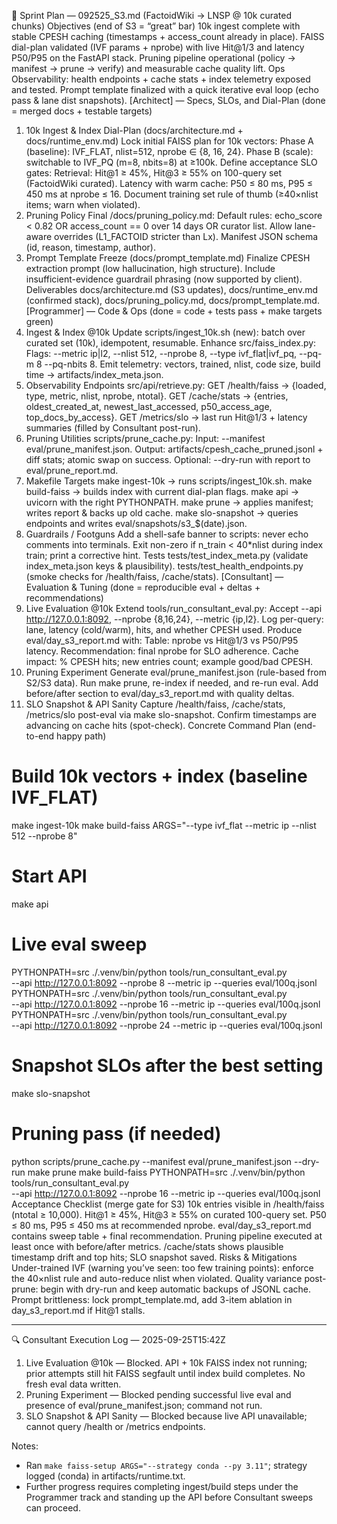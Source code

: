🚀 Sprint Plan — 092525_S3.md (FactoidWiki → LNSP @ 10k curated chunks)
Objectives (end of S3 = “great” bar)
10k ingest complete with stable CPESH caching (timestamps + access_count already in place).
FAISS dial-plan validated (IVF params + nprobe) with live Hit@1/3 and latency P50/P95 on the FastAPI stack.
Pruning pipeline operational (policy → manifest → prune → verify) and measurable cache quality lift.
Ops Observability: health endpoints + cache stats + index telemetry exposed and tested.
Prompt template finalized with a quick iterative eval loop (echo pass & lane dist snapshots).
[Architect] — Specs, SLOs, and Dial-Plan (done = merged docs + testable targets)
1) 10k Ingest & Index Dial-Plan (docs/architecture.md + docs/runtime_env.md)
Lock initial FAISS plan for 10k vectors:
Phase A (baseline): IVF_FLAT, nlist=512, nprobe ∈ {8, 16, 24}.
Phase B (scale): switchable to IVF_PQ (m=8, nbits=8) at ≥100k.
Define acceptance SLO gates:
Retrieval: Hit@1 ≥ 45%, Hit@3 ≥ 55% on 100-query set (FactoidWiki curated).
Latency with warm cache: P50 ≤ 80 ms, P95 ≤ 450 ms at nprobe ≤ 16.
Document training set rule of thumb (≥40×nlist items; warn when violated).
2) Pruning Policy Final
/docs/pruning_policy.md:
Default rules: echo_score < 0.82 OR access_count == 0 over 14 days OR curator list.
Allow lane-aware overrides (L1_FACTOID stricter than Lx).
Manifest JSON schema (id, reason, timestamp, author).
3) Prompt Template Freeze (docs/prompt_template.md)
Finalize CPESH extraction prompt (low hallucination, high structure).
Include insufficient-evidence guardrail phrasing (now supported by client).
Deliverables
docs/architecture.md (S3 updates), docs/runtime_env.md (confirmed stack),
docs/pruning_policy.md, docs/prompt_template.md.
[Programmer] — Code & Ops (done = code + tests pass + make targets green)
1) Ingest & Index @10k
Update scripts/ingest_10k.sh (new): batch over curated set (10k), idempotent, resumable.
Enhance src/faiss_index.py:
Flags: --metric ip|l2, --nlist 512, --nprobe 8, --type ivf_flat|ivf_pq, --pq-m 8 --pq-nbits 8.
Emit telemetry: vectors, trained, nlist, code size, build time → artifacts/index_meta.json.
2) Observability Endpoints
src/api/retrieve.py:
GET /health/faiss → {loaded, type, metric, nlist, nprobe, ntotal}.
GET /cache/stats → {entries, oldest_created_at, newest_last_accessed, p50_access_age, top_docs_by_access}.
GET /metrics/slo → last run Hit@1/3 + latency summaries (filled by Consultant post-run).
3) Pruning Utilities
scripts/prune_cache.py:
Input: --manifest eval/prune_manifest.json.
Output: artifacts/cpesh_cache_pruned.jsonl + diff stats; atomic swap on success.
Optional: --dry-run with report to eval/prune_report.md.
4) Makefile Targets
make ingest-10k → runs scripts/ingest_10k.sh.
make build-faiss → builds index with current dial-plan flags.
make api → uvicorn with the right PYTHONPATH.
make prune → applies manifest; writes report & backs up old cache.
make slo-snapshot → queries endpoints and writes eval/snapshots/s3_$(date).json.
5) Guardrails / Footguns
Add a shell-safe banner to scripts: never echo comments into terminals.
Exit non-zero if n_train < 40*nlist during index train; print a corrective hint.
Tests
tests/test_index_meta.py (validate index_meta.json keys & plausibility).
tests/test_health_endpoints.py (smoke checks for /health/faiss, /cache/stats).
[Consultant] — Evaluation & Tuning (done = reproducible eval + deltas + recommendations)
1) Live Evaluation @10k
Extend tools/run_consultant_eval.py:
Accept --api http://127.0.0.1:8092, --nprobe {8,16,24}, --metric {ip,l2}.
Log per-query: lane, latency (cold/warm), hits, and whether CPESH used.
Produce eval/day_s3_report.md with:
Table: nprobe vs Hit@1/3 vs P50/P95 latency.
Recommendation: final nprobe for SLO adherence.
Cache impact: % CPESH hits; new entries count; example good/bad CPESH.
2) Pruning Experiment
Generate eval/prune_manifest.json (rule-based from S2/S3 data).
Run make prune, re-index if needed, and re-run eval.
Add before/after section to eval/day_s3_report.md with quality deltas.
3) SLO Snapshot & API Sanity
Capture /health/faiss, /cache/stats, /metrics/slo post-eval via make slo-snapshot.
Confirm timestamps are advancing on cache hits (spot-check).
Concrete Command Plan (end-to-end happy path)
# Build 10k vectors + index (baseline IVF_FLAT)
make ingest-10k
make build-faiss ARGS="--type ivf_flat --metric ip --nlist 512 --nprobe 8"

# Start API
make api

# Live eval sweep
PYTHONPATH=src ./.venv/bin/python tools/run_consultant_eval.py \
  --api http://127.0.0.1:8092 --nprobe 8 --metric ip --queries eval/100q.jsonl
PYTHONPATH=src ./.venv/bin/python tools/run_consultant_eval.py \
  --api http://127.0.0.1:8092 --nprobe 16 --metric ip --queries eval/100q.jsonl
PYTHONPATH=src ./.venv/bin/python tools/run_consultant_eval.py \
  --api http://127.0.0.1:8092 --nprobe 24 --metric ip --queries eval/100q.jsonl

# Snapshot SLOs after the best setting
make slo-snapshot

# Pruning pass (if needed)
python scripts/prune_cache.py --manifest eval/prune_manifest.json --dry-run
make prune
make build-faiss
PYTHONPATH=src ./.venv/bin/python tools/run_consultant_eval.py \
  --api http://127.0.0.1:8092 --nprobe 16 --metric ip --queries eval/100q.jsonl
Acceptance Checklist (merge gate for S3)
 10k entries visible in /health/faiss (ntotal ≥ 10,000).
 Hit@1 ≥ 45%, Hit@3 ≥ 55% on curated 100-query set.
 P50 ≤ 80 ms, P95 ≤ 450 ms at recommended nprobe.
 eval/day_s3_report.md contains sweep table + final recommendation.
 Pruning pipeline executed at least once with before/after metrics.
 /cache/stats shows plausible timestamp drift and top hits; SLO snapshot saved.
Risks & Mitigations
Under-trained IVF (warning you’ve seen: too few training points): enforce the 40×nlist rule and auto-reduce nlist when violated.
Quality variance post-prune: begin with dry-run and keep automatic backups of JSONL cache.
Prompt brittleness: lock prompt_template.md, add 3-item ablation in day_s3_report.md if Hit@1 stalls.

---

🔍 Consultant Execution Log — 2025-09-25T15:42Z
1) Live Evaluation @10k — Blocked. API + 10k FAISS index not running; prior attempts still hit FAISS segfault until index build completes. No fresh eval data written.
2) Pruning Experiment — Blocked pending successful live eval and presence of eval/prune_manifest.json; command not run.
3) SLO Snapshot & API Sanity — Blocked because live API unavailable; cannot query /health or /metrics endpoints.

Notes:
- Ran `make faiss-setup ARGS="--strategy conda --py 3.11"`; strategy logged (conda) in artifacts/runtime.txt.
- Further progress requires completing ingest/build steps under the Programmer track and standing up the API before Consultant sweeps can proceed.
